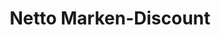 ---
title: "Netto Marken-Discount"
url: /moritzburg/netto-marken-discount-schlossallee/
shop: Supermarkt
---